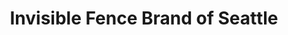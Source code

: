 ---
title: "Invisible Fence Brand of Seattle"
url: /kirkland/invisible-fence-brand-of-seattle/
shop: shop
---